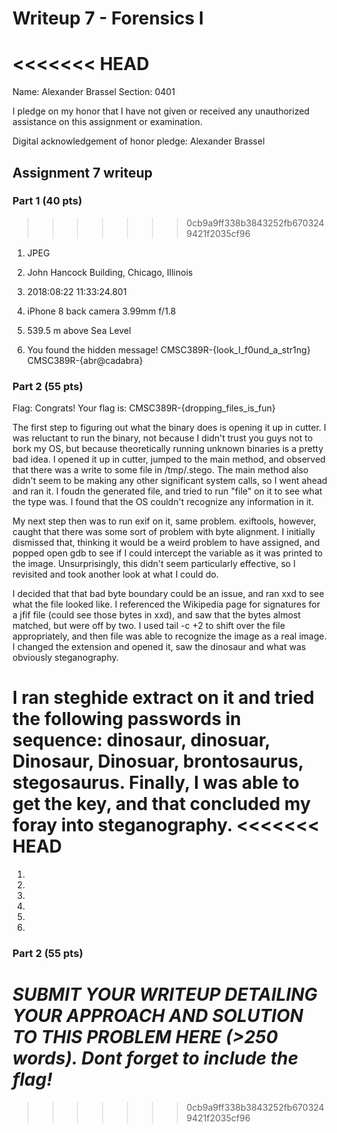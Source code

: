 Writeup 7 - Forensics I
======
<<<<<<< HEAD
=======

Name: Alexander Brassel
Section: 0401

I pledge on my honor that I have not given or received any unauthorized assistance on this assignment or examination.

Digital acknowledgement of honor pledge: Alexander Brassel

## Assignment 7 writeup

### Part 1 (40 pts)
>>>>>>> 0cb9a9ff338b3843252fb6703249421f2035cf96
1. JPEG

2. John Hancock Building, Chicago, Illinois

3. 2018:08:22 11:33:24.801

4. iPhone 8 back camera 3.99mm f/1.8

5. 539.5 m above Sea Level

6. You found the hidden message! CMSC389R-{look_I_f0und_a_str1ng}
CMSC389R-{abr@cadabra}

### Part 2 (55 pts)

Flag: Congrats! Your flag is: CMSC389R-{dropping_files_is_fun}

The first step to figuring out what the binary does is opening it up in cutter.  I was reluctant to run the binary, not because I didn't trust you guys not to bork my OS, but because theoretically running unknown binaries is a pretty bad idea.  I opened it up in cutter, jumped to the main method, and observed that there was a write to some file in /tmp/.stego.  The main method also didn't seem to be making any other significant system calls, so I went ahead and ran it.  I foudn the generated file, and tried to run "file" on it to see what the type was.  I found that the OS couldn't recognize any information in it.

My next step then was to run exif on it, same problem. exiftools, however, caught that there was some sort of problem with byte alignment.  I initially dismissed that, thinking it would be a weird problem to have assigned, and popped open gdb to see if I could intercept the variable as it was printed to the image.  Unsurprisingly, this didn't seem particularly effective, so I revisited and took another look at what I could do.

I decided that that bad byte boundary could be an issue, and ran xxd to see what the file looked like.  I referenced the Wikipedia page for signatures for a jfif file (could see those bytes in xxd), and saw that the bytes almost matched, but were off by two.  I used tail -c +2 to shift over the file appropriately, and then file was able to recognize the image as a real image.  I changed the extension and opened it, saw the dinosaur and what was obviously steganography.

I ran steghide extract on it and tried the following passwords in sequence: dinosaur, dinosuar, Dinosaur, Dinosuar, brontosaurus, stegosaurus.  Finally, I was able to get the key, and that concluded my foray into steganography.
<<<<<<< HEAD
=======
1. 

2. 

3. 

4. 

5. 

6.

### Part 2 (55 pts)

*SUBMIT YOUR WRITEUP DETAILING YOUR APPROACH AND SOLUTION TO THIS PROBLEM HERE (>250 words). Dont forget to include the flag!*
=======
>>>>>>> 0cb9a9ff338b3843252fb6703249421f2035cf96
